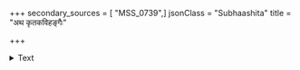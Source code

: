 +++
secondary_sources = [ "MSS_0739",]
jsonClass = "Subhaashita"
title = "अथ कृतकविहङ्गैः"

+++

<details><summary>Text</summary>

अथ कृतकविहङ्गैः पार्थिवोद्दूलयन्तैस् तुमुलमुपरिपातादम्बुवर्षात् त्रसन्त्यः अविगलितसपत्नीगात्रसंमर्ददुःखाः प्रणयिनमभिपेतुर्हानिनादेन देव्यः॥
</details>
